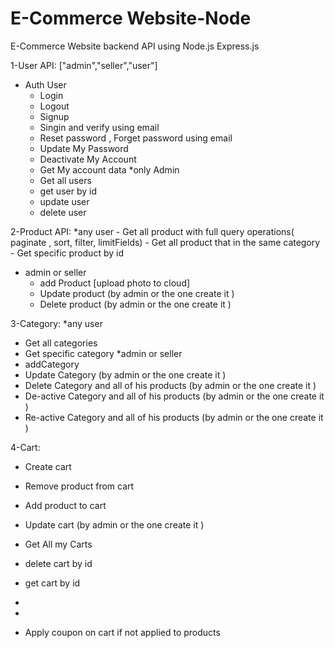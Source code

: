 # E-Commerce Website-Node
E-Commerce Website backend API using Node.js Express.js

1-User API: ["admin","seller","user"]
  * Auth User
    - Login
    - Logout
    - Signup
    - Singin and verify using email
    - Reset password , Forget password using email
    - Update My Password 
    - Deactivate My Account
    - Get My account data
  *only Admin
    - Get all users
    - get user by id
    - update user
    - delete user

2-Product API:
  *any user
    - Get all product with full query operations( paginate , sort, filter, limitFields)
    - Get all product that in the same category
    - Get specific product by id
  * admin or seller 
    - add Product [upload photo to cloud] 
    - Update product (by admin or the one create it )
    - Delete product (by admin or the one create it )

3-Category:
 *any user
   - Get all categories
   - Get specific category
 *admin or seller
  - addCategory
  - Update Category (by admin or the one create it )
  - Delete Category and all of his products (by admin or the one create it )
  - De-active Category and all of his products (by admin or the one create it )
  - Re-active Category and all of his products (by admin or the one create it )

4-Cart:
 - Create cart
 - Remove product from cart
 - Add product to cart
 - Update cart (by admin or the one create it )
 - Get All my Carts
 - delete cart by id
 - get cart by id
 - 
 - 

   
 - Apply coupon on cart if not applied to products

